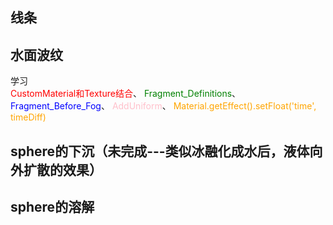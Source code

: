 ## 线条
<preview path="../demo/babylon/shader1/shaderLine.vue"></preview>

## 水面波纹
学习  
<font color=red>CustomMaterial和Texture结合</font>、
<font color=green>Fragment_Definitions</font>、
<font color=blue>Fragment_Before_Fog</font>、
<font color=pink>AddUniform</font>、
<font color=orange>Material.getEffect().setFloat('time', timeDiff)</font>
<preview path="../demo/babylon/shader1/shaderWaterRipples.vue"></preview>

## sphere的下沉（未完成---类似冰融化成水后，液体向外扩散的效果）
<preview path="../demo/babylon/shader1/shaderSphereSink.vue"></preview>

## sphere的溶解
<preview path="../demo/babylon/shader1/shaderSphereDissolve.vue"></preview>